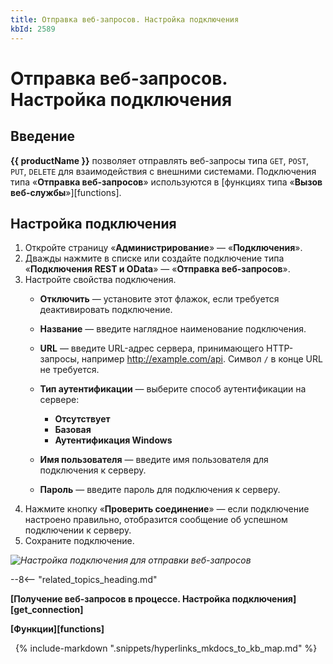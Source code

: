 ```yaml
---
title: Отправка веб-запросов. Настройка подключения
kbId: 2589
---
```


# Отправка веб-запросов. Настройка подключения

## Введение

**{{ productName }}** позволяет отправлять веб-запросы типа `GET`, `POST`, `PUT`, `DELETE` для взаимодействия с внешними системами. Подключения типа «**Отправка веб-запросов**» используются в [функциях типа «**Вызов веб-службы**»][functions].

## Настройка подключения

1. Откройте страницу «**Администрирование**» — «**Подключения**».
2. Дважды нажмите в списке или создайте подключение типа «**Подключения REST и OData**» — «**Отправка веб-запросов**».
3. Настройте свойства подключения.
    - **Отключить** — установите этот флажок, если требуется деактивировать подключение.
    - **Название** — введите наглядное наименование подключения.
    - **URL** — введите URL-адрес сервера, принимающего HTTP-запросы, например http://example.com/api. Символ `/` в конце URL не требуется.
    - **Тип аутентификации** — выберите способ аутентификации на сервере:
    
        - **Отсутствует**
        - **Базовая**
        - **Аутентификация Windows**
    - **Имя пользователя** — введите имя пользователя для подключения к серверу.
    - **Пароль** — введите пароль для подключения к серверу.
4. Нажмите кнопку «**Проверить соединение**» — если подключение настроено правильно, отобразится сообщение об успешном подключении к серверу.
5. Cохраните подключение.

_![Настройка подключения для отправки веб-запросов](https://kb.comindware.ru/assets/img_65e86d41b953e.png)_

--8<-- "related_topics_heading.md"

**[Получение веб-запросов в процессе. Настройка подключения][get_connection]**

**[Функции][functions]**



 
{% include-markdown ".snippets/hyperlinks_mkdocs_to_kb_map.md" %}
